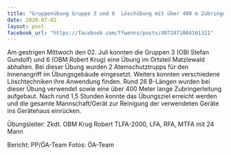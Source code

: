 ```yaml
---
title: "Gruppenübung Gruppe 3 und 6  Löschübung mit über 400 m Zubringerleitung"
date: 2020-07-02
layout: post
facebook_url: "https://facebook.com/ffwenns/posts/4072471066161321"
---
```


Am gestrigen Mittwoch den 02. Juli konnten die Gruppen 3 (OBI Stefan Gundolf) und 6 (OBM Robert Krug) eine Übung im Ortsteil Matzlewald abhalten. 
Bei dieser Übung wurden 2 Atemschutztrupps für den Innenangriff im Übungsgebäude eingesetzt. Weiters konnten verschiedene Löschtechniken ihre Anwendung finden. Rund 26 B-Längen wurden bei dieser Übung verwendet sowie eine über 400 Meter lange Zubringerleitung aufgebaut. 
Nach rund 1,5 Stunden konnte das Übungsziel erreicht werden und die gesamte Mannschaft/Gerät zur Reinigung der verwendeten Geräte ins Gerätehaus einrücken. 

Übungsleiter: Zkdt. OBM Krug Robert
TLFA-2000, LFA, RFA, MTFA mit 24 Mann

Bericht: PP/ÖA-Team
Fotos: ÖA-Team